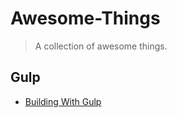 # Awesome-Things
> A collection of awesome things.

## Gulp

- [Building With Gulp](http://www.smashingmagazine.com/2014/06/11/building-with-gulp/)